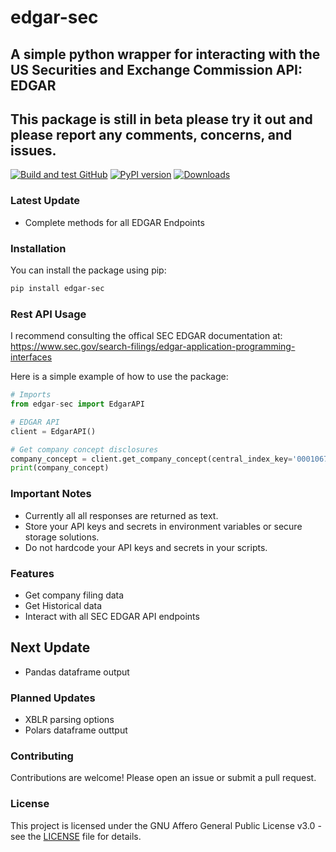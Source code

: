 # edgar-sec
## A simple python wrapper for interacting with the US Securities and Exchange Commission API: EDGAR
## This package is still in beta please try it out and please report any comments, concerns, and issues.

[![Build and test GitHub](https://github.com/nikhilxsunder/edgar-sec/actions/workflows/main.yml/badge.svg)](https://github.com/nikhilxsunder/edgar-sec/actions)
[![PyPI version](https://img.shields.io/pypi/v/edgar-sec.svg)](https://pypi.org/project/edgar-sec/)
[![Downloads](https://img.shields.io/pypi/dm/edgar-sec.svg)](https://pypi.org/project/edgar-sec/)

### Latest Update

- Complete methods for all EDGAR Endpoints

### Installation

You can install the package using pip:

```sh
pip install edgar-sec
```

### Rest API Usage

I recommend consulting the offical SEC EDGAR documentation at: 
https://www.sec.gov/search-filings/edgar-application-programming-interfaces

Here is a simple example of how to use the package:

```python
# Imports
from edgar-sec import EdgarAPI

# EDGAR API
client = EdgarAPI()

# Get company concept disclosures
company_concept = client.get_company_concept(central_index_key='0001067983', taxonomy='us-gaap', tag='AccountsPayableCurrent')
print(company_concept)
```

### Important Notes

- Currently all all responses are returned as text.
- Store your API keys and secrets in environment variables or secure storage solutions.
- Do not hardcode your API keys and secrets in your scripts.

### Features

- Get company filing data
- Get Historical data
- Interact with all SEC EDGAR API endpoints

## Next Update 

- Pandas dataframe output

### Planned Updates

- XBLR parsing options
- Polars dataframe outtput

### Contributing

Contributions are welcome! Please open an issue or submit a pull request.

### License

This project is licensed under the GNU Affero General Public License v3.0 - see the [LICENSE](LICENSE) file for details.